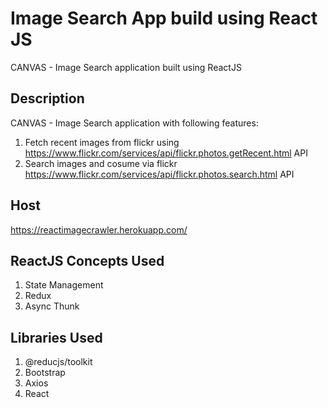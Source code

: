 # Image Search App build using React JS
CANVAS - Image Search application built using ReactJS 

## Description

CANVAS - Image Search application with following features:
1. Fetch recent images from flickr using https://www.flickr.com/services/api/flickr.photos.getRecent.html API
2. Search images and cosume via flickr https://www.flickr.com/services/api/flickr.photos.search.html API 

## Host
https://reactimagecrawler.herokuapp.com/

## ReactJS Concepts Used
1. State Management
2. Redux
3. Async Thunk

## Libraries Used
1. @reducjs/toolkit
2. Bootstrap
3. Axios
4. React

